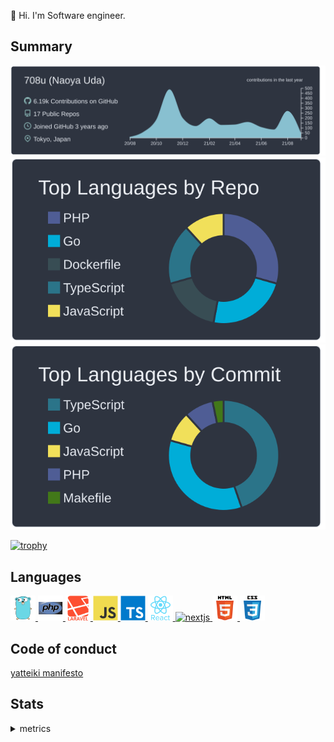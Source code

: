 :owl: Hi. I'm Software engineer.

## Summary
[![](https://raw.githubusercontent.com/708u/708u/main/profile-summary-card-output/nord_dark/0-profile-details.svg)](https://github.com/vn7n24fzkq/github-profile-summary-cards)
[![](https://raw.githubusercontent.com/708u/708u/main/profile-summary-card-output/nord_dark/1-repos-per-language.svg)](https://github.com/vn7n24fzkq/github-profile-summary-cards) [![](https://raw.githubusercontent.com/708u/708u/main/profile-summary-card-output/nord_dark/2-most-commit-language.svg)](https://github.com/vn7n24fzkq/github-profile-summary-cards)

[![trophy](https://github-profile-trophy.vercel.app/?username=708u&theme=nord)](https://github.com/ryo-ma/github-profile-trophy)

## Languages
<p align="left">
    <a href="https://golang.org" target="_blank">
        <img src="https://raw.githubusercontent.com/devicons/devicon/master/icons/go/go-original.svg" alt="go" width="40" height="40"/>
    </a>
    <a href="https://www.php.net" target="_blank">
        <img src="https://raw.githubusercontent.com/devicons/devicon/master/icons/php/php-original.svg" alt="php" width="40" height="40"/>
    </a>
     <a href="https://laravel.com/" target="_blank"> <img src="https://raw.githubusercontent.com/devicons/devicon/master/icons/laravel/laravel-plain-wordmark.svg" alt="laravel" width="40" height="40"/>
     </a>
    <a href="https://developer.mozilla.org/en-US/docs/Web/JavaScript" target="_blank">
        <img src="https://raw.githubusercontent.com/devicons/devicon/master/icons/javascript/javascript-original.svg" alt="javascript" width="40" height="40"/>
    </a>
    <a href="https://www.typescriptlang.org/" target="_blank">
        <img src="https://raw.githubusercontent.com/devicons/devicon/master/icons/typescript/typescript-original.svg" alt="typescript" width="40" height="40"/>
    </a>
    <a href="https://reactjs.org/" target="_blank">
        <img src="https://raw.githubusercontent.com/devicons/devicon/master/icons/react/react-original-wordmark.svg" alt="react" width="40" height="40"/>
    </a>
    <a href="https://nextjs.org/" target="_blank">
        <img src="https://iconape.com/wp-content/files/cf/353046/png/next-js-logo.png" alt="nextjs" width="40" height="40">
    </a>
    <a href="https://www.w3.org/html/" target="_blank">
        <img src="https://raw.githubusercontent.com/devicons/devicon/master/icons/html5/html5-original-wordmark.svg" alt="html5" width="40" height="40"/>
    </a>
    <a href="https://www.w3schools.com/css/" target="_blank">
        <img src="https://raw.githubusercontent.com/devicons/devicon/master/icons/css3/css3-original-wordmark.svg" alt="css3" width="40" height="40"/> </a> <a href="https://golang.org" target="_blank">
    </a>
</p>

## Code of conduct
<p>
    <a href="https://yatteiki.fm/manifesto" target="_blank">yatteiki manifesto</a>
</p>

## Stats

<details>
<summary>metrics</summary>

[![](https://github.com/708u/708u/blob/main/github-metrics.svg)]()
<details>
<!--START_SECTION:waka-->
**I'm an Early 🐤**

```text
🌞 Morning    287 commits    ██████████████░░░░░░░░░░░   55.73%
🌆 Daytime    75 commits     ███░░░░░░░░░░░░░░░░░░░░░░   14.56%
🌃 Evening    141 commits    ██████░░░░░░░░░░░░░░░░░░░   27.38%
🌙 Night      12 commits     ░░░░░░░░░░░░░░░░░░░░░░░░░   2.33%

```
📅 **I'm Most Productive on Wednesday**

```text
Monday       62 commits     ███░░░░░░░░░░░░░░░░░░░░░░   12.04%
Tuesday      67 commits     ███░░░░░░░░░░░░░░░░░░░░░░   13.01%
Wednesday    118 commits    █████░░░░░░░░░░░░░░░░░░░░   22.91%
Thursday     48 commits     ██░░░░░░░░░░░░░░░░░░░░░░░   9.32%
Friday       92 commits     ████░░░░░░░░░░░░░░░░░░░░░   17.86%
Saturday     30 commits     █░░░░░░░░░░░░░░░░░░░░░░░░   5.83%
Sunday       98 commits     ████░░░░░░░░░░░░░░░░░░░░░   19.03%

```


📊 **This Week I Spent My Time On**

```text
⌚︎ Time Zone: Asia/Tokyo

💬 Programming Languages:
Markdown                 0 secs              ░░░░░░░░░░░░░░░░░░░░░░░░░   0%

🔥 Editors:
VS Code                  0 secs              ░░░░░░░░░░░░░░░░░░░░░░░░░   0%

💻 Operating System:
Mac                      0 secs              ░░░░░░░░░░░░░░░░░░░░░░░░░   0%

```

**Timeline**

![Chart not found](https://raw.githubusercontent.com/708u/708u/main/charts/bar_graph.png)


 Last Updated on 03/09/2021
<!--END_SECTION:waka-->
